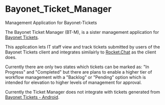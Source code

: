 # Bayonet_Ticket_Manager
Management Application for Bayonet-Tickets

The Bayonet Ticket Manager (BT-M), is a sister management application for [Bayonet Tickets](https://github.com/starhound/BayonetTickets).

This application lets IT staff view and track tickets submitted by users of the Bayonet Tickets client and integrates 
similairly to [Rocket.Chat](https://rocket.chat) as the client does.

Currently there are only two states which tickets can be marked as: "In Progress" and "Completed" but there are plans to enable a higher tier of 
workflow management with a "Backlog" or "Pending" option which is intended for elevation to higher levels of management for approval.

Currently the Ticket Manager does not integrate with tickets generated from [Bayonet Tickets - Android](https://github.com/starhound/BayonetTickets_Android).
